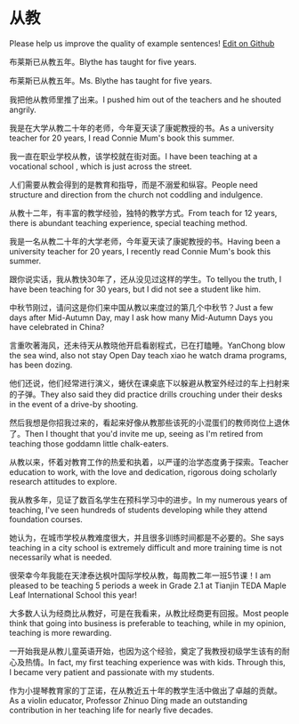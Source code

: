 # 从教

Please help us improve the quality of example sentences! [Edit on Github](https://github.com/jiyushe/jiyu-example-sentence-source/blob/main/chinese/congjiao.md)

<p><span class="chinese">布莱斯已从教五年。</span><span class="english">Blythe has taught for five years.</span></p>

<p><span class="chinese">布莱斯已从教五年。</span><span class="english">Ms. Blythe has taught for five years.</span></p>

<p><span class="chinese">我把他从教师里推了出来。</span><span class="english">I pushed him out of the teachers and he shouted angrily.</span></p>

<p><span class="chinese">我是在大学从教二十年的老师，今年夏天读了康妮教授的书。</span><span class="english">As a university teacher for 20 years, I read Connie Mum's book this summer.</span></p>

<p><span class="chinese">我一直在职业学校从教，该学校就在街对面。</span><span class="english">I have been teaching at a vocational school , which is just across the street.</span></p>

<p><span class="chinese">人们需要从教会得到的是教育和指导，而是不溺爱和纵容。</span><span class="english">People need structure and direction from the church not coddling and indulgence.</span></p>

<p><span class="chinese">从教十二年，有丰富的教学经验，独特的教学方式。</span><span class="english">From teach for 12 years, there is abundant teaching experience, special teaching method.</span></p>

<p><span class="chinese">我是一名从教二十年的大学老师，今年夏天读了康妮教授的书。</span><span class="english">Having been a university teacher for 20 years, I recently read Connie Mum's book this summer.</span></p>

<p><span class="chinese">跟你说实话，我从教快30年了，还从没见过这样的学生。</span><span class="english">To tellyou the truth, I have been teaching for 30 years, but I did not see a student like him.</span></p>

<p><span class="chinese">中秋节刚过，请问这是你们来中国从教以来度过的第几个中秋节？</span><span class="english">Just a few days after Mid-Autumn Day, may I ask how many Mid-Autumn Days you have celebrated in China?</span></p>

<p><span class="chinese">言重吹著海风，还未待天从教晓他开启看剧程式，已在打瞌睡。</span><span class="english">YanChong blow the sea wind, also not stay Open Day teach xiao he watch drama programs, has been dozing.</span></p>

<p><span class="chinese">他们还说，他们经常进行演义，蜷伏在课桌底下以躲避从教室外经过的车上扫射来的子弹。</span><span class="english">They also said they did practice drills crouching under their desks in the event of a drive-by shooting.</span></p>

<p><span class="chinese">然后我想是你招我过来的，看起来好像从教那些该死的小混蛋们的教师岗位上退休了。</span><span class="english">Then I thought that you'd invite me up, seeing as I'm retired from teaching those goddamn little chalk-eaters.</span></p>

<p><span class="chinese">从教以来，怀着对教育工作的热爱和执着，以严谨的治学态度勇于探索。</span><span class="english">Teacher education to work, with the love and dedication, rigorous doing scholarly research attitudes to explore.</span></p>

<p><span class="chinese">我从教多年，见证了数百名学生在预科学习中的进步。</span><span class="english">In my numerous years of teaching, I've seen hundreds of students developing while they attend foundation courses.</span></p>

<p><span class="chinese">她认为，在城市学校从教难度很大，并且很多训练时间都是不必要的。</span><span class="english">She says teaching in a city school is extremely difficult and more training time is not necessarily what is needed.</span></p>

<p><span class="chinese">很荣幸今年我能在天津泰达枫叶国际学校从教，每周教二年一班5节课！</span><span class="english">I am pleased to be teaching 5 periods a week in Grade 2.1 at Tianjin TEDA Maple Leaf International School this year!</span></p>

<p><span class="chinese">大多数人认为经商比从教好，可是在我看来，从教比经商更有回报。</span><span class="english">Most people think that going into business is preferable to teaching, while in my opinion, teaching is more rewarding.</span></p>

<p><span class="chinese">一开始我是从教儿童英语开始，也因为这个经验，奠定了我教授初级学生该有的耐心及热情。</span><span class="english">In fact, my first teaching experience was with kids. Through this, I became very patient and passionate with my students.</span></p>

<p><span class="chinese">作为小提琴教育家的丁芷诺，在从教近五十年的教学生活中做出了卓越的贡献。</span><span class="english">As a violin educator, Professor Zhinuo Ding made an outstanding contribution in her teaching life for nearly five decades.</span></p>

